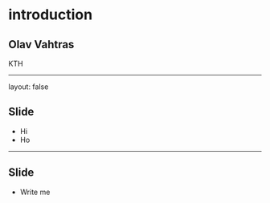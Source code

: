 <script type="text/javascript"
  src="https://cdn.mathjax.org/mathjax/latest/MathJax.js?config=TeX-AMS-MML_HTMLorMML">
</script>
# introduction

## Olav Vahtras

KTH

---

layout: false

## Slide

- Hi
- Ho

---

## Slide

- Write me
